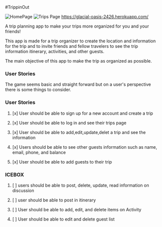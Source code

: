 #TrippinOut

![HomePage](https://i.imgur.com/jEeTUN3.png)
![Trips Page](https://i.imgur.com/Ob4tT6f.png)
https://glacial-oasis-2426.herokuapp.com/

A trip planning app to make your trips more organized for you and your friends!

This app is made for a trip organizer to create the location and information for the trip
and to invite friends and fellow travelers to see the trip information
itinerary, activities, and other guests.

The main objective of this app to make the trip as organized as possible.

### User Stories

The game seems basic and straight forward but on a user's perspective there is some things to consider.

### User Stories

1. [x] User should be able to sign up for a new account and create a trip
  
2. [x] User should be able to log in and see their trips page

3. [x] User should be able to add,edit,update,delet a trip and see the information

4. [x] Users should be able to see other guests information such as name, email, phone, and balance

5. [x] User should be able to add guests to their trip



### ICEBOX
1. [ ] users should be able to post, delete, update, read information on discussion

2. [ ] user should be able to post in itinerary

3. [ ] User should be able to add, edit, and delete items on Activity

4. [ ] User should be able to edit and delete guest list
